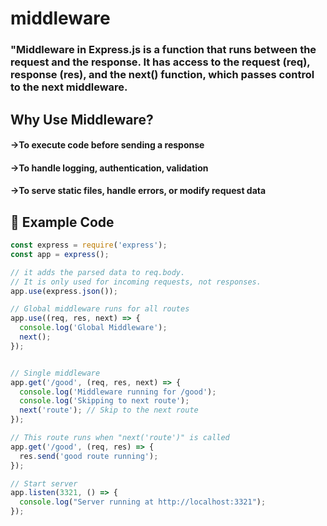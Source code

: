 # middleware
### "Middleware in Express.js is a function that runs between the request and the response. It has access to the request (req), response (res), and the next() function, which passes control to the next middleware.
## Why Use Middleware?
#### ->To execute code before sending a response

#### ->To handle logging, authentication, validation

#### ->To serve static files, handle errors, or modify request data
## 📄 Example Code

```js
const express = require('express');
const app = express();

// it adds the parsed data to req.body.
// It is only used for incoming requests, not responses.
app.use(express.json());

// Global middleware runs for all routes
app.use((req, res, next) => {
  console.log('Global Middleware');
  next();
});


// Single middleware
app.get('/good', (req, res, next) => {
  console.log('Middleware running for /good');
  console.log('Skipping to next route');
  next('route'); // Skip to the next route
});

// This route runs when "next('route')" is called
app.get('/good', (req, res) => {
  res.send('good route running');
});

// Start server
app.listen(3321, () => {
  console.log("Server running at http://localhost:3321");
});

